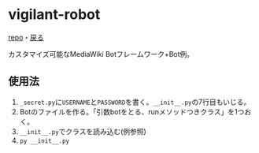 # vigilant-robot
[repo](https://github.com/apple502j/vigilant-robot)・[戻る](../index.html)

カスタマイズ可能なMediaWiki Botフレームワーク+Bot例。

## 使用法
1. `_secret.py`に`USERNAME`と`PASSWORD`を書く。`__init__.py`の7行目もいじる。
2. Botのファイルを作る。「引数botをとる、runメソッドつきクラス」を1つおく。
3. `__init__.py`でクラスを読み込む(例参照)
4. `py __init__.py`
